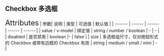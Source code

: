 ## Checkbox  多选框

<ClientOnly>
  <dz-checkbox/>
<font size=5>Attributes</font>
| 参数| 说明 | 类型 | 可选值 | 默认值 |
| :------ | ------ | ------ | ------ | ------ |
| value / v-model | 绑定值 | string / number / boolean | - | - |
| disabled | 是否禁用 | boolean |- | false |
| size | 多选框组尺寸，仅对按钮形式的 Checkbox 或带有边框的 Checkbox 有效 | string | medium / small / mini | - |

</ClientOnly>